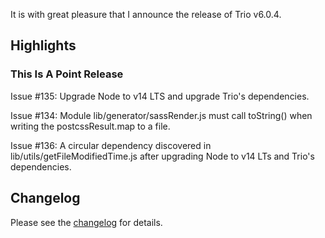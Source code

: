 <!--
template: articlepage
title: Trio v6.0.4
appendToTarget: true
category: releases
tag: v6.0.4
articleTitle: "Trio v6.0.4"
activeHeaderItem: 3
socialMediaMetaTags:
- "<meta property='og:type' content='article'>"
- "<meta property='og:title' content='Trio v6.0.4'>"
- "<meta property='og:description' content='It is with great pleasure that I announce the release of Trio v6.0.4.'>"
- "<meta property='og:url' content='https://gettriossg.com/blog/releases/2021/05/07/v6.0.4/'>"
- "<meta property='og:image' content='https://gettriossg.com/media/trio-social-media-image.png'>"
- "<meta name='twitter:card' content='summary_large_image'>"
- "<meta name='twitter:site' content='@gettriossg'>"
- "<meta name='twitter:creator' content='@jefftschwartz'>"
- "<meta name='twitter:title' content='Trio v6.0.4'>"
- "<meta name='twitter:description' content='It is with great pleasure that I announce the release of Trio v6.0.4.'>"
- "<meta name='twitter:image' content='https://gettriossg.com/media/trio-social-media-image.png'>"
-->

It is with great pleasure that I announce the release of Trio v6.0.4.

## Highlights

### This Is A Point Release

Issue #135: Upgrade Node to v14 LTS and upgrade Trio's dependencies.

Issue #134: Module lib/generator/sassRender.js must call toString() when writing the postcssResult.map to a file.

Issue #136: A circular dependency discovered in lib/utils/getFileModifiedTime.js after upgrading Node to v14 LTs and Trio's dependencies.

## Changelog

Please see the <a target="_blank" href="https://github.com/4awpawz/trio/issues?q=is%3Aissue+milestone%3Av6.0.4+is%3Aclosed">changelog</a> for details.
<!-- end -->
